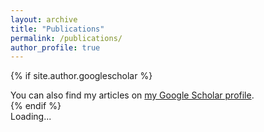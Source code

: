 ```yaml
---
layout: archive
title: "Publications"
permalink: /publications/
author_profile: true
---
```


{% if site.author.googlescholar %}
  <div class="wordwrap">You can also find my articles on <a href="{{site.author.googlescholar}}">my Google Scholar profile</a>.</div>
{% endif %}

<div id="embedded-content">Loading...</div>

<script>
  document.addEventListener('DOMContentLoaded', function() {
    fetch('https://healixloo.github.io/jing.github.io/files/2024-07-27-publications.html')
      .then(response => {
        if (response.ok) {
          return response.text();
        } else {
          throw new Error('Failed to load content');
        }
      })
      .then(html => {
        document.getElementById('embedded-content').innerHTML = html;
      })
      .catch(error => {
        console.error('Error fetching the HTML content:', error);
        document.getElementById('embedded-content').innerText = 'Failed to load content.';
      });
  });
</script>

